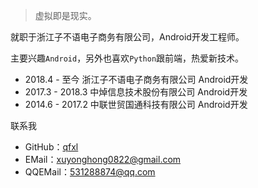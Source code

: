 > 虚拟即是现实。


就职于浙江子不语电子商务有限公司，Android开发工程师。

主要兴趣`Android`，另外也喜欢`Python`跟前端，热爱新技术。

* 2018.4 - 至今   浙江子不语电子商务有限公司 Android开发
* 2017.3 - 2018.3 中焯信息技术股份有限公司 Android开发
* 2014.6 - 2017.2 中联世贸国通科技有限公司 Android开发


联系我

* GitHub：[qfxl](https://github.com/qfxl)
* EMail：xuyonghong0822@gmail.com
* QQEMail：531288874@qq.com
